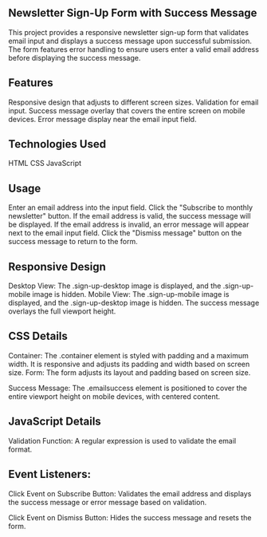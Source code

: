 ## Newsletter Sign-Up Form with Success Message

This project provides a responsive newsletter sign-up form that validates email input and displays a success message upon successful submission. The form features error handling to ensure users enter a valid email address before displaying the success message.

## Features

Responsive design that adjusts to different screen sizes.
Validation for email input.
Success message overlay that covers the entire screen on mobile devices.
Error message display near the email input field.

## Technologies Used
HTML
CSS
JavaScript

## Usage
Enter an email address into the input field.
Click the "Subscribe to monthly newsletter" button.
If the email address is valid, the success message will be displayed.
If the email address is invalid, an error message will appear next to the email input field.
Click the "Dismiss message" button on the success message to return to the form.

## Responsive Design
Desktop View: The .sign-up-desktop image is displayed, and the .sign-up-mobile image is hidden.
Mobile View: The .sign-up-mobile image is displayed, and the .sign-up-desktop image is hidden. The success message overlays the full viewport height.

## CSS Details
Container: The .container element is styled with padding and a maximum width. It is responsive and adjusts its padding and width based on screen size.
Form: The form adjusts its layout and padding based on screen size.

Success Message: The .emailsuccess element is positioned to cover the entire viewport height on mobile devices, with centered content.

## JavaScript Details
Validation Function: A regular expression is used to validate the email format.

## Event Listeners:
Click Event on Subscribe Button: Validates the email address and displays the success message or error message based on validation.

Click Event on Dismiss Button: Hides the success message and resets the form.
